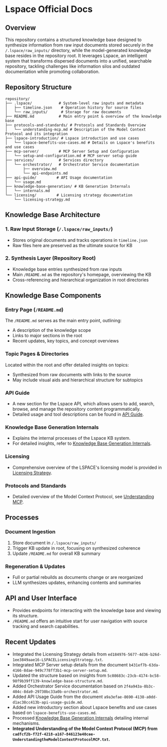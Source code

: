 # Lspace Official Docs

## Overview

This repository contains a structured knowledge base designed to synthesize information from raw input documents stored securely in the `/.lspace/raw_inputs/` directory, while the model-generated knowledge base resides in the repository root. It leverages Lspace, an intelligent system that transforms dispersed documents into a unified, searchable repository, tackling challenges like information silos and outdated documentation while promoting collaboration.

## Repository Structure

```
repository/
├── .lspace/            # System-level raw inputs and metadata
│   ├── timeline.json    # Operation history for source files
│   └── raw_inputs/      # Storage for raw documents
├── README.md           # Main entry point & overview of the knowledge base
├── protocols-and-standards/ # Protocols and Standards Overview
│   └── understanding-mcp.md # Description of the Model Context Protocol and its integration
├── lspace-introduction/ # Lspace introduction and use cases
│   └── lspace-benefits-use-cases.md # Details on Lspace's benefits and use cases
├── mcp-server/         # MCP Server Setup and Configuration
│   └── setup-and-configuration.md # MCP server setup guide
├── services/           # Services directory
│   └── orchestrator/   # Orchestrator Service documentation
│       ├── overview.md
│       └── api-endpoints.md
├── api-guide/         # API Usage documentation
│   └── usage.md
├── knowledge-base-generation/ # KB Generation Internals
│   └── internals.md
└── licensing/         # Licensing strategy documentation
    └── licensing-strategy.md
```

## Knowledge Base Architecture

### 1. Raw Input Storage (`/.lspace/raw_inputs/`)
- Stores original documents and tracks operations in `timeline.json`
- Raw files here are preserved as the ultimate source for KB

### 2. Synthesis Layer (Repository Root)
- Knowledge base entries synthesized from raw inputs
- Main `/README.md` as the repository's homepage, overviewing the KB
- Cross-referencing and hierarchical organization in root directories

## Knowledge Base Components

### Entry Page (`/README.md`)
The `/README.md` serves as the main entry point, outlining:
- A description of the knowledge scope
- Links to major sections in the root
- Recent updates, key topics, and concept overviews

### Topic Pages & Directories
Located within the root and offer detailed insights on topics:
- Synthesized from raw documents with links to the source
- May include visual aids and hierarchical structure for subtopics

### API Guide
- A new section for the Lspace API, which allows users to add, search, browse, and manage the repository content programmatically.
- Detailed usage and tool descriptions can be found in [API Guide](api-guide/usage.md).

### Knowledge Base Generation Internals
- Explains the internal processes of the Lspace KB system.
- For detailed insights, refer to [Knowledge Base Generation Internals](knowledge-base-generation/internals.md).

### Licensing
- Comprehensive overview of the LSPACE's licensing model is provided in [Licensing Strategy](licensing/licensing-strategy.md).

### Protocols and Standards
- Detailed overview of the Model Context Protocol, see [Understanding MCP](protocols-and-standards/understanding-mcp.md).

## Processes

### Document Ingestion
1. Store document in `/.lspace/raw_inputs/`
2. Trigger KB update in root, focusing on synthesized coherence
3. Update `/README.md` for overall KB summary

### Regeneration & Updates
- Full or partial rebuilds as documents change or are reorganized
- LLM synthesizes updates, enhancing contents and summaries

## API and User Interface

- Provides endpoints for interacting with the knowledge base and viewing its structure.
- `/README.md` offers an intuitive start for user navigation with source tracking and search capabilities.

## Recent Updates
- Integrated the Licensing Strategy details from `ed184976-5677-4d36-b26d-1ee3849aae16-LSPACELicensingStrategy.txt`.
- Integrated MCP Server setup details from the document `b431ef7b-63da-4166-8dae-949c778ff3b1-mcp-server-setup.md`.
- Updated the structure based on insights from `5c08683c-23cb-4174-bc58-98f9b39ff139-knowledge-base-structure.md`.
- Added Orchestrator Service documentation based on `2f4a943a-8b3c-404c-8da9-29730bc33a0b-orchestrator.md`.
- Added API Usage Guide from the document `a9a3efae-8690-4138-a0dd-d1ac38cc413b-api-usage-guide.md`.
- Added new introductory section about Lspace benefits and use cases based on `lspace-benefits-use-cases.md`.
- Processed [Knowledge Base Generation Internals](./knowledge-base-generation/internals.md) detailing internal mechanisms.
- **Integrated Understanding of the Model Context Protocol (MCP) from `cadfcf2b-f72f-4218-a167-846123e40cee-UnderstandingtheModelContextProtocolMCP.txt`.**